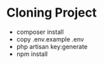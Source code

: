 <h1>Cloning Project</h1>

<ul>
    <li>composer install</li>
    <li>copy .env.example .env</li>
    <li>php artisan key:generate</li>
    <li>npm install</li>
</ul>